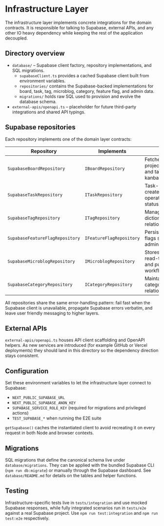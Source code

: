 # Infrastructure Layer

The infrastructure layer implements concrete integrations for the domain contracts. It is responsible for talking to Supabase, external APIs, and any other IO heavy dependency while keeping the rest of the application decoupled.

## Directory overview
- `database/` – Supabase client factory, repository implementations, and SQL migrations.
  - `supabaseClient.ts` provides a cached Supabase client built from environment variables.
  - `repositories/` contains the Supabase-backed implementations for board, task, tag, microblog, category, feature flag, and admin data.
  - `migrations/` holds raw SQL used to provision and evolve the database schema.
- `external-apis/openapi.ts` – placeholder for future third-party integrations and shared API typings.

## Supabase repositories
Each repository implements one of the domain layer contracts:

| Repository | Implements | Purpose |
| --- | --- | --- |
| `SupabaseBoardRepository` | `IBoardRepository` | Fetches and mutates projects, columns, and tasks tied to the kanban UI. |
| `SupabaseTaskRepository` | `ITaskRepository` | Task-specific create/update/delete operations and status transitions. |
| `SupabaseTagRepository` | `ITagRepository` | Manages tag dictionaries and relationships. |
| `SupabaseFeatureFlagRepository` | `IFeatureFlagRepository` | Persists feature flags surfaced in the admin console. |
| `SupabaseMicroblogRepository` | `IMicroblogRepository` | Stores blog posts, read-time metadata, and publishing workflows. |
| `SupabaseCategoryRepository` | `ICategoryRepository` | Maintains microblog categories and tag relationships. |

All repositories share the same error-handling pattern: fail fast when the Supabase client is unavailable, propagate Supabase errors verbatim, and leave user friendly messaging to higher layers.

## External APIs
`external-apis/openapi.ts` houses API client scaffolding and OpenAPI helpers. As new services are introduced (for example GitHub or Vercel deployments) they should land in this directory so the dependency direction stays consistent.

## Configuration
Set these environment variables to let the infrastructure layer connect to Supabase:

- `NEXT_PUBLIC_SUPABASE_URL`
- `NEXT_PUBLIC_SUPABASE_ANON_KEY`
- `SUPABASE_SERVICE_ROLE_KEY` (required for migrations and privileged actions)
- `TEST_SUPABASE_*` when running the E2E suite

`getSupabase()` caches the instantiated client to avoid recreating it on every request in both Node and browser contexts.

## Migrations
SQL migrations that define the canonical schema live under `database/migrations`. They can be applied with the bundled Supabase CLI (`npm run db:migrate`) or manually through the Supabase dashboard. See `database/README.md` for details on the tables and helper functions.

## Testing
Infrastructure-specific tests live in `tests/integration` and use mocked Supabase responses, while fully integrated scenarios run in `tests/e2e` against a real Supabase project. Use `npm run test:integration` and `npm run test:e2e` respectively.
